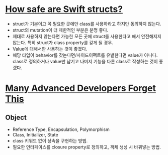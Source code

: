 # [How safe are Swift structs?](https://youtu.be/3zSuAkIt9jY)
- struct가 기본이고 꼭 필요한 곳에만 class를 사용하라고 하지만 동의하지 않는다.
- struct의 mutation이 더 제한적인 부분은 분명 좋다.
- 제대로 사용하지 않는다면 가능한 모든 곳에 struct를 사용한다고 해서 안전해지지 않는다. 특히 struct가 class property를 갖게 될 경우.
- Value에 대해서만 사용하는 것이 좋겠다.
- 해당 타입이 behavior를 갖는다면/사이드이펙트를 유발한다면 value가 아니다. class로 정의하거나 value만 남기고 나머지 기능을 다른 class로 작성하는 것이 좋겠다.

# [Many Advanced Developers Forget This](https://www.youtube.com/watch?v=nh5LipqIt4g)
## Object
- Reference Type, Encapsulation, Polymorphism
- Class, Initializer, State
- class 키워드 없이 상속을 구현하는 방법.
- 필요한 인터페이스를 closure property로 정의하고, 객체 생성 시 바꿔넣는 방법.
